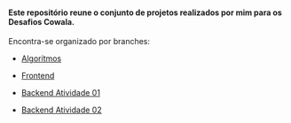 #### Este repositório reune o conjunto de projetos realizados por mim para os Desafios Cowala.

Encontra-se organizado por branches:

- [Algorítmos](https://github.com/vdsou/desafio-cowala/tree/master-algoritmos)

- [Frontend](https://github.com/vdsou/desafio-cowala/tree/master-frontend)

- [Backend Atividade 01](https://github.com/vdsou/desafio-cowala/tree/master-backend-1)

- [Backend Atividade 02](https://github.com/vdsou/desafio-cowala/tree/master-backend-2)
